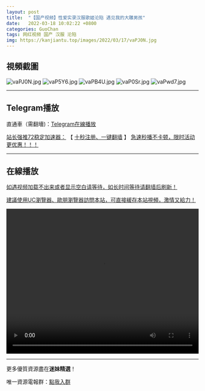 ```yaml
---
layout: post
title:  "【国产视频】性爱实录汉服歌姬沦陷 遇见我的大雕男孩"
date:   2022-03-18 10:02:22 +0800
categories: GuoChan
tags: 网红视频 国产 汉服 沦陷
img: https://kanjiantu.top/images/2022/03/17/vaPJ0N.jpg
---
```



## 視頻截圖

![vaPJ0N.jpg](https://kanjiantu.top/images/2022/03/17/vaPJ0N.jpg)
![vaP5Y6.jpg](https://kanjiantu.top/images/2022/03/17/vaP5Y6.jpg)
![vaPB4U.jpg](https://kanjiantu.top/images/2022/03/17/vaPB4U.jpg)
![vaP0Sr.jpg](https://kanjiantu.top/images/2022/03/17/vaP0Sr.jpg)
![vaPwd7.jpg](https://kanjiantu.top/images/2022/03/17/vaPwd7.jpg)

* * *
## Telegram播放

直通車（需翻墻)：[Telegram在線播放](https://t.me/mimeijingxuan/169)

<u>站长强推72稳定加速器：</u> 【 [十秒注册、一键翻墙](https://72vpn.xyz/#/register?code=mimei) 】
<u>  急速秒播不卡顿，限时活动更优惠！！！</u>
* * *
## 在線播放
<u>如遇视频加载不出来或者显示空白请等待，如长时间等待请翻墙后刷新！</u>

<u>建議使用UC瀏覽器、歐朋瀏覽器訪問本站，可直接緩存本站視頻，激情又給力！</u>
<center><video src="https://cdn.publer.io/uploads/videos/6247e83fdb279732fb55c4cf/dea8072020afe9ee619e52213a635c04.mp4" width="100%" height="380px" controls="controls"></video></center>

* * *
更多優質資源盡在**迷妹精選**！

唯一資源電報群：[點我入群](https://t.me/mimeijingxuan)


